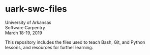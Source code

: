 # uark-swc-files

University of Arkansas  
Software Carpentry  
March 18-19, 2019  

This repository includes the files used to teach Bash, Git, and Python lessons, and resources for further learning. 
